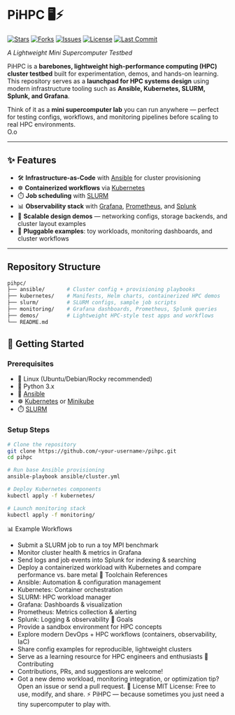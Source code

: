 # PiHPC 🖥️⚡  

[![Stars](https://img.shields.io/github/stars/calvindseamons/pihpc?style=social)](https://github.com/calvindseamons/pihpc/stargazers)
[![Forks](https://img.shields.io/github/forks/calvindseamons/pihpc?style=social)](https://github.com/calvindseamons/pihpc/network/members)
[![Issues](https://img.shields.io/github/issues/calvindseamons/pihpc)](https://github.com/calvindseamons/pihpc/issues)
[![License](https://img.shields.io/github/license/calvindseamons/pihpc)](https://github.com/calvindseamons/pihpc/blob/main/LICENSE)
[![Last Commit](https://img.shields.io/github/last-commit/calvindseamons/pihpc)](https://github.com/calvindseamons/pihpc/commits/main)

*A Lightweight Mini Supercomputer Testbed*  

PiHPC is a **barebones, lightweight high-performance computing (HPC) cluster testbed** built for experimentation, demos, and hands-on learning.  
This repository serves as a **launchpad for HPC systems design** using modern infrastructure tooling such as **Ansible, Kubernetes, SLURM, Splunk, and Grafana**.  

Think of it as a **mini supercomputer lab** you can run anywhere — perfect for testing configs, workflows, and monitoring pipelines before scaling to real HPC environments.  
O.o

---

## ✨ Features  

- 🛠️ **Infrastructure-as-Code** with [Ansible](https://www.ansible.com/) for cluster provisioning  
- ☸️ **Containerized workflows** via [Kubernetes](https://kubernetes.io/)  
- ⏱️ **Job scheduling** with [SLURM](https://slurm.schedmd.com/)  
- 📊 **Observability stack** with [Grafana](https://grafana.com/), [Prometheus](https://prometheus.io/), and [Splunk](https://www.splunk.com/)  
- 🔌 **Scalable design demos** — networking configs, storage backends, and cluster layout examples  
- 🧩 **Pluggable examples**: toy workloads, monitoring dashboards, and cluster workflows  

---

## Repository Structure

```bash
pihpc/
├── ansible/       # Cluster config + provisioning playbooks
├── kubernetes/    # Manifests, Helm charts, containerized HPC demos
├── slurm/         # SLURM configs, sample job scripts
├── monitoring/    # Grafana dashboards, Prometheus, Splunk queries
├── demos/         # Lightweight HPC-style test apps and workflows
└── README.md
```

## 🚀 Getting Started  

### Prerequisites  
- 🐧 Linux (Ubuntu/Debian/Rocky recommended)  
- 🐍 Python 3.x  
- 🔧 [Ansible](https://docs.ansible.com/ansible/latest/installation_guide/index.html)  
- ☸️ [Kubernetes](https://kubernetes.io/docs/setup/) or [Minikube](https://minikube.sigs.k8s.io/)  
- ⏱️ [SLURM](https://slurm.schedmd.com/quickstart.html)  

### Setup Steps  

```bash
# Clone the repository
git clone https://github.com/<your-username>/pihpc.git
cd pihpc

# Run base Ansible provisioning
ansible-playbook ansible/cluster.yml

# Deploy Kubernetes components
kubectl apply -f kubernetes/

# Launch monitoring stack
kubectl apply -f monitoring/
```

📊 Example Workflows
- Submit a SLURM job to run a toy MPI benchmark
- Monitor cluster health & metrics in Grafana
- Send logs and job events into Splunk for indexing & searching
- Deploy a containerized workload with Kubernetes and compare performance vs. bare metal
🔗 Toolchain References
- Ansible: Automation & configuration management
- Kubernetes: Container orchestration
- SLURM: HPC workload manager
- Grafana: Dashboards & visualization
- Prometheus: Metrics collection & alerting
- Splunk: Logging & observability
🎯 Goals
- Provide a sandbox environment for HPC concepts
- Explore modern DevOps + HPC workflows (containers, observability, IaC)
- Share config examples for reproducible, lightweight clusters
- Serve as a learning resource for HPC engineers and enthusiasts
🤝 Contributing
- Contributions, PRs, and suggestions are welcome!
- Got a new demo workload, monitoring integration, or optimization tip? Open an issue or send a pull request.
📜 License
MIT License: Free to use, modify, and share.
⚡ PiHPC — because sometimes you just need a tiny supercomputer to play with.

